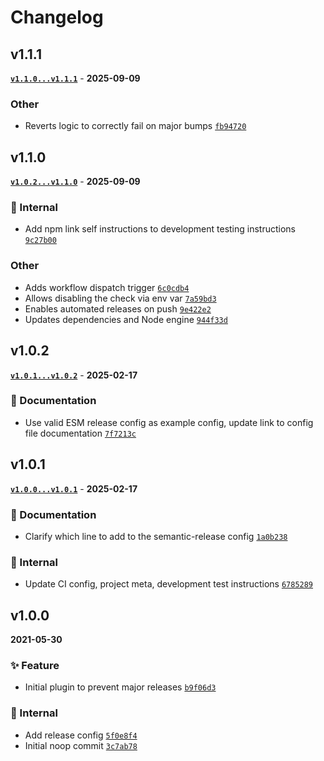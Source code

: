 # Changelog

## v1.1.1

**[`v1.1.0...v1.1.1`](https://github.com/mmalik-al/semantic-release-fail-on-major-bump/compare/v1.1.0...v1.1.1)** - **2025-09-09**

### Other

- Reverts logic to correctly fail on major bumps [`fb94720`](https://github.com/mmalik-al/semantic-release-fail-on-major-bump/commit/fb94720)

## v1.1.0

**[`v1.0.2...v1.1.0`](https://github.com/mmalik-al/semantic-release-fail-on-major-bump/compare/v1.0.2...v1.1.0)** - **2025-09-09**

### 🧹 Internal

- Add npm link self instructions to development testing instructions [`9c27b00`](https://github.com/mmalik-al/semantic-release-fail-on-major-bump/commit/9c27b00)

### Other

- Adds workflow dispatch trigger [`6c0cdb4`](https://github.com/mmalik-al/semantic-release-fail-on-major-bump/commit/6c0cdb4)
- Allows disabling the check via env var [`7a59bd3`](https://github.com/mmalik-al/semantic-release-fail-on-major-bump/commit/7a59bd3)
- Enables automated releases on push [`9e422e2`](https://github.com/mmalik-al/semantic-release-fail-on-major-bump/commit/9e422e2)
- Updates dependencies and Node engine [`944f33d`](https://github.com/mmalik-al/semantic-release-fail-on-major-bump/commit/944f33d)

## v1.0.2

**[`v1.0.1...v1.0.2`](https://github.com/evelynhathaway/semantic-release-fail-on-major-bump/compare/v1.0.1...v1.0.2)** - **2025-02-17**

### 📄 Documentation

- Use valid ESM release config as example config, update link to config file documentation [`7f7213c`](https://github.com/evelynhathaway/semantic-release-fail-on-major-bump/commit/7f7213c)

## v1.0.1

**[`v1.0.0...v1.0.1`](https://github.com/evelynhathaway/semantic-release-fail-on-major-bump/compare/v1.0.0...v1.0.1)** - **2025-02-17**

### 📄 Documentation

- Clarify which line to add to the semantic-release config [`1a0b238`](https://github.com/evelynhathaway/semantic-release-fail-on-major-bump/commit/1a0b238)

### 🧹 Internal

- Update CI config, project meta, development test instructions [`6785289`](https://github.com/evelynhathaway/semantic-release-fail-on-major-bump/commit/6785289)

## v1.0.0

**2021-05-30**

### ✨ Feature

- Initial plugin to prevent major releases [`b9f06d3`](https://github.com/evelynhathaway/semantic-release-fail-on-major-bump/commit/b9f06d3)

### 🧹 Internal

- Add release config [`5f0e8f4`](https://github.com/evelynhathaway/semantic-release-fail-on-major-bump/commit/5f0e8f4)
- Initial noop commit [`3c7ab78`](https://github.com/evelynhathaway/semantic-release-fail-on-major-bump/commit/3c7ab78)
